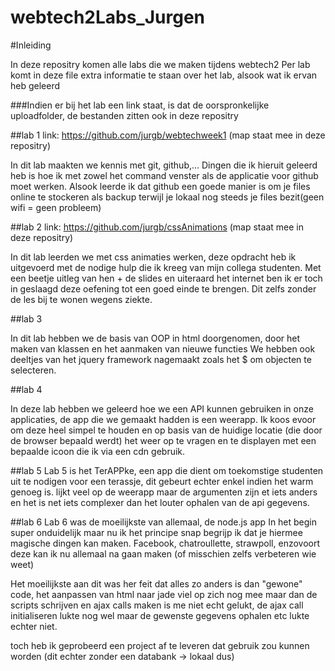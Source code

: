webtech2Labs_Jurgen
===================

#Inleiding

In deze repositry komen alle labs die we maken tijdens webtech2
Per lab komt in deze file extra informatie te staan over het lab, alsook wat ik ervan heb geleerd

###Indien er bij het lab een link staat, is dat de oorspronkelijke uploadfolder, de bestanden zitten ook in deze repositry

##lab 1
link: https://github.com/jurgb/webtechweek1 (map staat mee in deze repositry)

In dit lab maakten we kennis met git, github,... 
Dingen die ik hieruit geleerd heb is hoe ik met zowel het command venster als de applicatie voor github moet werken.
Alsook leerde ik dat github een goede manier is om je files online te stockeren als backup terwijl je lokaal nog steeds je files bezit(geen wifi = geen probleem)

##lab 2
link: https://github.com/jurgb/cssAnimations (map staat mee in deze repositry)

In dit lab leerden we met css animaties werken, deze opdracht heb ik uitgevoerd met de nodige hulp die ik kreeg van mijn collega studenten. Met een beetje uitleg van hen + de slides en uiteraard het internet ben ik er toch in geslaagd deze oefening tot een goed einde te brengen. Dit zelfs zonder de les bij te wonen wegens ziekte.

##lab 3

In dit lab hebben we de basis van OOP in html doorgenomen, door het maken van klassen en het aanmaken van nieuwe functies
We hebben ook deeltjes van het jquery framework nagemaakt zoals het $ om objecten te selecteren.

##lab 4

In deze lab hebben we geleerd hoe we een API kunnen gebruiken in onze applicaties, de app die we gemaakt hadden is een weerapp. Ik koos evoor om deze heel simpel te houden en op basis van de huidige locatie (die door de browser bepaald werdt) het weer op te vragen en te displayen met een bepaalde icoon die ik via een cdn gebruik.

##lab 5
Lab 5 is het TerAPPke, een app die dient om toekomstige studenten uit te nodigen voor een terassje, dit gebeurt echter enkel indien het warm genoeg is. lijkt veel op de weerapp maar de argumenten zijn et iets anders en het is net iets complexer dan het louter ophalen van de api gegevens.

##lab 6
Lab 6 was de moeilijkste van allemaal, de node.js app
In het begin super onduidelijk maar nu ik het principe snap begrijp ik dat je hiermee magische dingen kan maken.
Facebook, chatroullette, strawpoll, enzovoort
deze kan ik nu allemaal na gaan maken (of misschien zelfs verbeteren wie weet)

Het moeilijkste aan dit was her feit dat alles zo anders is dan "gewone" code, het aanpassen van html naar jade viel op zich nog mee maar dan de scripts schrijven en ajax calls maken is me niet echt gelukt, de ajax call initialiseren lukte nog wel maar de gewenste gegevens ophalen etc lukte echter niet.

toch heb ik geprobeerd een project af te leveren dat gebruik zou kunnen worden (dit echter zonder een databank -> lokaal dus)
